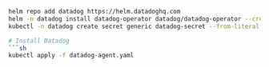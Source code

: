 ```sh
helm repo add datadog https://helm.datadoghq.com
helm -n datadog install datadog-operator datadog/datadog-operator --create-namespace
kubectl -n datadog create secret generic datadog-secret --from-literal api-key=1868228a46a9593350abb78d9b9ff3b5

# Install Datadog
```sh
kubectl apply -f datadog-agent.yaml
```